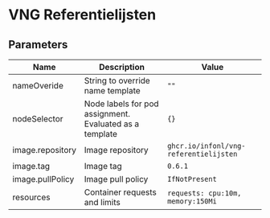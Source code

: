 # VNG Referentielijsten

## Parameters

| Name             | Description                                             | Value                                  |
|------------------|---------------------------------------------------------|----------------------------------------|
| nameOveride      | String to override name template                        | `""`                                   |
| nodeSelector     | Node labels for pod assignment. Evaluated as a template | `{}`                                   |
| image.repository | Image repository                                        | `ghcr.io/infonl/vng-referentielijsten` |
| image.tag        | Image tag                                               | `0.6.1`                                |
| image.pullPolicy | Image pull policy                                       | `IfNotPresent`                         |
| resources        | Container requests and limits                           | `requests: cpu:10m, memory:150Mi`      |
